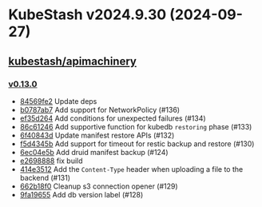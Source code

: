 # KubeStash v2024.9.30 (2024-09-27)


## [kubestash/apimachinery](https://github.com/kubestash/apimachinery)

### [v0.13.0](https://github.com/kubestash/apimachinery/releases/tag/v0.13.0)

- [84569fe2](https://github.com/kubestash/apimachinery/commit/84569fe2) Update deps
- [b0787ab7](https://github.com/kubestash/apimachinery/commit/b0787ab7) Add support for NetworkPolicy (#136)
- [ef35d264](https://github.com/kubestash/apimachinery/commit/ef35d264) Add conditions for unexpected failures (#134)
- [86c61246](https://github.com/kubestash/apimachinery/commit/86c61246) Add supportive function for kubedb `restoring` phase (#133)
- [6f40843d](https://github.com/kubestash/apimachinery/commit/6f40843d) Update manifest restore APIs (#132)
- [f5d4345b](https://github.com/kubestash/apimachinery/commit/f5d4345b) Add support for timeout for restic backup and restore (#130)
- [6ec04e5b](https://github.com/kubestash/apimachinery/commit/6ec04e5b) Add druid manifest backup (#124)
- [e2698888](https://github.com/kubestash/apimachinery/commit/e2698888) fix build
- [414e3512](https://github.com/kubestash/apimachinery/commit/414e3512) Add the `Content-Type` header when uploading a file to the backend (#131)
- [662b18f0](https://github.com/kubestash/apimachinery/commit/662b18f0) Cleanup s3 connection opener (#129)
- [9fa19655](https://github.com/kubestash/apimachinery/commit/9fa19655) Add db version label (#128)



